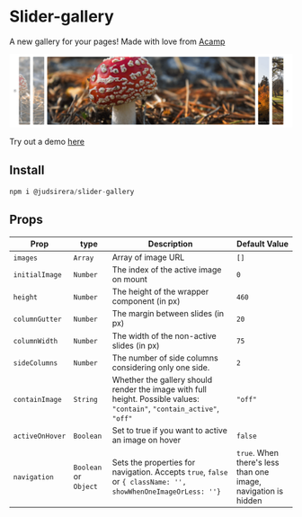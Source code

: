# Slider-gallery

A new gallery for your pages!
Made with love from [Acamp](https://acamp.com/)

![Demo](/assets/example.png)

Try out a demo [here](https://judithsirera.github.io/slider-gallery/)

## Install

```js
npm i @judsirera/slider-gallery
```

## Props

| Prop            | type                  | Description                                                                                                             | Default Value                                                  |
| --------------- | --------------------- | ----------------------------------------------------------------------------------------------------------------------- | -------------------------------------------------------------- |
| `images`        | `Array`               | Array of image URL                                                                                                      | `[]`                                                           |
| `initialImage`  | `Number`              | The index of the active image on mount                                                                                  | `0`                                                            |
| `height`        | `Number`              | The height of the wrapper component (in px)                                                                             | `460`                                                          |
| `columnGutter`  | `Number`              | The margin between slides (in px)                                                                                       | `20`                                                           |
| `columnWidth`   | `Number`              | The width of the non-active slides (in px)                                                                              | `75`                                                           |
| `sideColumns`   | `Number`              | The number of side columns considering only one side.                                                                   | `2`                                                            |
| `containImage`  | `String`              | Whether the gallery should render the image with full height. Possible values: `"contain"`, `"contain_active"`, `"off"` | `"off"`                                                        |
| `activeOnHover` | `Boolean`             | Set to true if you want to active an image on hover                                                                     | `false`                                                        |
| `navigation`    | `Boolean` or `Object` | Sets the properties for navigation. Accepts `true`, `false` or `{ className: '', showWhenOneImageOrLess: ''}`           | `true`. When there's less than one image, navigation is hidden |
